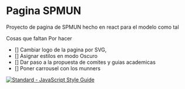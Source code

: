 # Pagina SPMUN

Proyecto de pagina de SPMUN hecho en react para el modelo como tal 



Cosas que faltan Por hacer 

- [] Cambiar logo de la pagina por SVG,
- [] Asignar estilos en modo Oscuro
- [] Dar paso a la propuesta de comites y guias academicas
- [] Poner carrousel con los munners


[![Standard - JavaScript Style Guide](https://cdn.rawgit.com/standard/standard/master/badge.svg)](https://github.com/standard/standard)